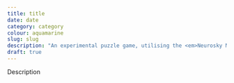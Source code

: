 ```yaml
---
title: title 
date: date
category: category
colour: aquamarine
slug: slug
description: "An experimental puzzle game, utilising the <em>Neurosky MindWave</em> headset and other biofeedback for input."
draft: true
---
```


Description